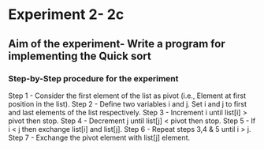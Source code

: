 # Experiment 2- 2c
## Aim of the experiment- Write a program for implementing the Quick sort


### Step-by-Step procedure for the experiment

Step 1 - Consider the first element of the list as pivot (i.e., Element at first position in the list).
Step 2 - Define two variables i and j. Set i and j to first and last elements of the list respectively.
Step 3 - Increment i until list[i] > pivot then stop.
Step 4 - Decrement j until list[j] < pivot then stop.
Step 5 - If i < j then exchange list[i] and list[j].
Step 6 - Repeat steps 3,4 & 5 until i > j.
Step 7 - Exchange the pivot element with list[j] element.


